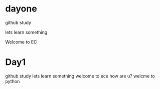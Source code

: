 # dayone

github study

lets learn something

Welcome to EC

# Day1
github study
lets learn something
welcome to ece
how are u?
welcme to python
